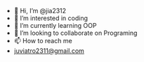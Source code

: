 - 👋 Hi, I’m @jia2312
- 👀 I’m interested in coding
- 🌱 I’m currently learning OOP
- 💞️ I’m looking to collaborate on Programing
- 📫 How to reach me
- juviatro2311@gmail.com

<!---
jia2312/jia2312 is a ✨ special ✨ repository because its `README.md` (this file) appears on your GitHub profile.
You can click the Preview link to take a look at your changes.
--->
